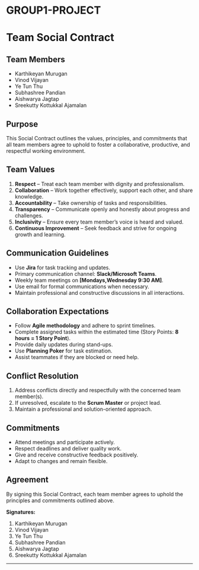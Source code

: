 # GROUP1-PROJECT


# Team Social Contract
 
## Team Members
- Karthikeyan Murugan
- Vinod Vijayan
- Ye Tun Thu
- Subhashree Pandian
- Aishwarya Jagtap
- Sreekutty Kottukkal Ajamalan
 
## Purpose
This Social Contract outlines the values, principles, and commitments that all team members agree to uphold to foster a collaborative, productive, and respectful working environment.
 
## Team Values
1. **Respect** – Treat each team member with dignity and professionalism.
2. **Collaboration** – Work together effectively, support each other, and share knowledge.
3. **Accountability** – Take ownership of tasks and responsibilities.
4. **Transparency** – Communicate openly and honestly about progress and challenges.
5. **Inclusivity** – Ensure every team member’s voice is heard and valued.
6. **Continuous Improvement** – Seek feedback and strive for ongoing growth and learning.
 
## Communication Guidelines
- Use **Jira** for task tracking and updates.
- Primary communication channel: **Slack/Microsoft Teams**.
- Weekly team meetings on **[Mondays,Wednesday  9:30 AM]**.
- Use email for formal communications when necessary.
- Maintain professional and constructive discussions in all interactions.
 
## Collaboration Expectations
- Follow **Agile methodology** and adhere to sprint timelines.
- Complete assigned tasks within the estimated time (Story Points: **8 hours = 1 Story Point**).
- Provide daily updates during stand-ups.
- Use **Planning Poker** for task estimation.
- Assist teammates if they are blocked or need help.
 
## Conflict Resolution
1. Address conflicts directly and respectfully with the concerned team member(s).
2. If unresolved, escalate to the **Scrum Master** or project lead.
3. Maintain a professional and solution-oriented approach.
 
## Commitments
- Attend meetings and participate actively.
- Respect deadlines and deliver quality work.
- Give and receive constructive feedback positively.
- Adapt to changes and remain flexible.
 
## Agreement
By signing this Social Contract, each team member agrees to uphold the principles and commitments outlined above.
 
**Signatures:**
 
1. Karthikeyan Murugan  
2. Vinod Vijayan  
3. Ye Tun Thu  
4. Subhashree Pandian  
5. Aishwarya Jagtap  
6. Sreekutty Kottukkal Ajamalan  
 
---
